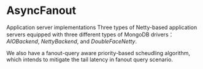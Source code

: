 # AsyncFanout
Application server implementations
Three types of Netty-based application servers equipped with three different types of MongoDB drivers：_AIOBackend_, _NettyBackend_, and _DoubleFaceNetty_.

We also have a fanout-query aware priority-based scheudling algorithm, which intends to mitigate the tail latency in fanout query scenario.
